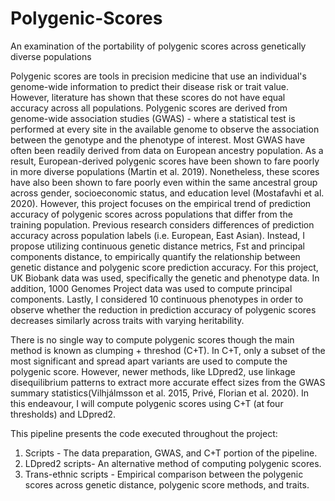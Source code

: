 # Polygenic-Scores
An examination of the portability of polygenic scores across genetically diverse populations

Polygenic scores are tools in precision medicine that use an individual's genome-wide information to predict their disease risk or trait value. However, literature has shown that these scores do not have equal accuracy across all populations. Polygenic scores are derived from genome-wide association studies (GWAS) - where a statistical test is performed at every site in the available genome to observe the association between the genotype and the phenotype of interest. Most GWAS have often been readily derived from data on European ancestry population. As a result, European-derived polygenic scores have been shown to fare poorly in more diverse populations (Martin et al. 2019). Nonetheless, these scores have also been shown to fare poorly even within the same ancestral group across gender, socioeconomic status, and education level (Mostafavhi et al. 2020). However, this project focuses on the empirical trend of prediction accuracy of polygenic scores across populations that differ from the training population. Previous research considers differences of prediction accuracy across population labels (i.e. European, East Asian). Instead, I propose utilizing continuous genetic distance metrics, Fst and principal components distance, to empirically quantify the relationship between genetic distance and polygenic score prediction accuracy. For this project, UK Biobank data was used, specifically the genetic and phenotype data. In addition, 1000 Genomes Project data was used to compute principal components. Lastly, I considered 10 continuous phenotypes in order to observe whether the reduction in prediction accuracy of polygenic scores decreases similarly across traits with varying heritability. 

There is no single way to compute polygenic scores though the main method is known as clumping + threshod (C+T). In C+T, only a subset of the most significant and spread apart variants are used to compute the polygenic score. However, newer methods, like LDpred2, use linkage disequilibrium patterns to extract more accurate effect sizes from the GWAS summary statistics(Vilhjálmsson et al. 2015, Privé, Florian et al. 2020). In this endeavour, I will compute polygenic scores using C+T (at four thresholds) and LDpred2.

This pipeline presents the code executed throughout the project:
1. Scripts - The data preparation, GWAS, and C+T portion of the pipeline. 
2. LDpred2 scripts- An alternative method of computing polygenic scores.
3. Trans-ethnic scripts - Empirical comparison between the polygenic scores across genetic distance, polygenic score methods, and traits.

  
